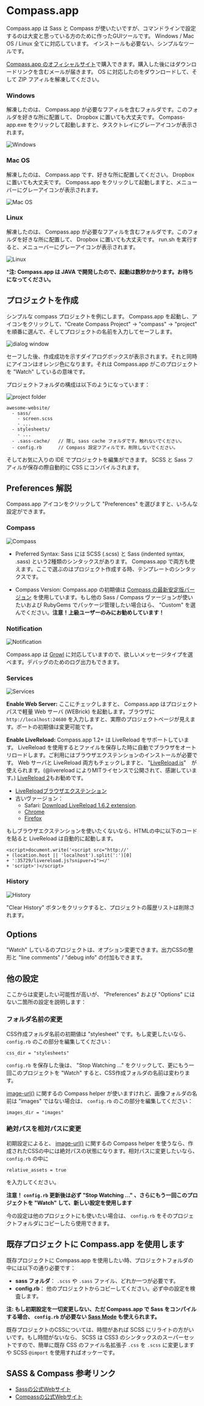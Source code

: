 # Compass.app

Compass.app は Sass と Compass が使いたいですが、コマンドラインで設定するのは大変と思っている方のために作ったGUIツールです。 Windows / Mac OS / Linux 全てに対応しています。 インストールも必要ない、シンプルなツールです。

[Compass.app のオフィシャルサイト](http://compass.handlino.com/)で購入できます。購入した後にはダウンロードリンクを含むメールが届きます。 OS に対応したのをダウンロードして、そして ZIP フアィルを解凍してください。


### Windows
解凍したのは、 Compass.app が必要なフアィルを含むフォルダです。このフォルダを好きな所に配置して、 Dropbox に置いても大丈夫です。 Compass-app.exe をクリックして起動しますと、タスクトレイにグレーアイコンが表示されます。


![Windows](windows.jpg)

### Mac OS
解凍したのは、 Compass.app です、好きな所に配置してください。 Dropbox に置いても大丈夫です。 Compass.app をクリックして起動しますと、メニューバーにグレーアイコンが表示されます。


![Mac OS](osx.jpg)

### Linux
解凍したのは、 Compass.app が必要なフアィルを含むフォルダです。このフォルダを好きな所に配置して、 Dropbox に置いても大丈夫です。 run.sh を実行すると、メニューバーにグレーアイコンが表示されます。


![Linux](linux.jpg)

***注: Compass.app は JAVA で開発したので、起動は数秒かかります。お待ちになってください。**


## プロジェクトを作成

シンプルな compass プロジェクトを例にします。 Compass.app を起動し、アイコンをクリックして、"Create Compass Project" -> "compass" -> "project" を順番に選んで、そしてプロジェクトの名前を入力してセーフします。

![dialog window](create-project.png)

セーフした後、作成成功を示すダイアログボックスが表示されます。それと同時にアイコンはオレンジ色になります。それは Compass.app がこのプロジェクトを "Watch" しているの意味です。

プロジェクトフォルダの構成は以下のようになっています：

![project folder](project-folder.png)

    awesome-website/
      - sass/
        - screen.scss
        - ...
      - stylesheets/
        - ...
      - .sass-cache/   // 隠し sass cache フォルダです。触れないでください。
      - config.rb      // Compass 設定フアィルです。削除しないでください。

そしてお気に入りの IDE でプロジェクトを編集ができます。 SCSS と Sass フアィルが保存の際自動的に CSS にコンパイルされます。


## Preferences 解説
Compass.app アイコンをクリックして "Preferences" を選びますと、いろんな設定ができます。

### Compass

![Compass](preference-compass.png)

* Preferred Syntax:
Sass には SCSS (.scss) と Sass (indented syntax, .sass) という2種類のシンタックスがあります。 Compass.app で両方も使えます。ここで選ぶのはプロジェクト作成する時、テンプレートのシンタックスです。

* Compass Version:
Compass.app の初期値は [ Compass の最新安定版バージョン](http://compass-style.org/CHANGELOG/) を使用しています。もし他の Sass / Compass ヴァージョンが使いたいおよび RubyGems でパッケージ管理したい場合はら、 "Custom" を選んでください。**注意！上級ユーザーのみにお勧めしています！**

### Notification

![Notification](preference-notification.png)

Compass.app は [Growl](http://growl.info/) に対応していますので、欲しいメッセージタイプを選べます。デバッグのためのログ出力もできます。

### Services

![Services](preference-services.png)

**Enable Web Server:**
ここにチェックしますと、 Compass.app はプロジェクトパスで軽量 Web サーバ (WEBrick) を起動します。ブラウザに `http://localhost:24680` を入力しますと、実際のプロジェクトページが見えます。ポートの初期値は変更可能です。

**Enable LiveReload:**
Compass.app 1.2+ は LiveReload をサポートしています。 LiveReload を使用するとファイルを保存した時に自動でブラウザをオートリロードします。ご利用にはブラウザエクステンションのインストールが必要です。 Web サーバと LiveReload 両方もチェックしますと、 "[LiveReload.js](https://github.com/livereload/livereload-js)"　が使えられます。(@livereload によりMITライセンスで公開されて、感謝しています。) [LiveReload 2](http://livereload.com/)もお勧めです。

* [LiveReloadブラウザエクステンション](http://help.livereload.com/kb/general-use/browser-extensions)
* 古いヴァージョン：
    - Safari: [Download LiveReload 1.6.2 extension](https://github.com/downloads/mockko/livereload/LiveReload-1.6.2.safariextz).
    - [Chrome](https://chrome.google.com/extensions/detail/jnihajbhpnppcggbcgedagnkighmdlei)
    - [Firefox](https://addons.mozilla.org/zh-TW/firefox/addon/livereload/)

もしブラウザエクステンションを使いたくないなら、HTMLの中に以下のコードを貼ると LiveReload は自動的に起動します。

    <script>document.write('<script src="http://'
    + (location.host || 'localhost').split(':')[0]
    + ':35729/livereload.js?snipver=1"></'
    + 'script>')</script>


### History

![History](preference-history.png)

"Clear History" ボタンをクリックすると、プロジェクトの履歴リストは削除されます。


## Options
"Watch" しているのプロジェクトは、オプション変更できます。出力CSSの整形と "line comments" / "debug info" の付加もできます。

## 他の設定
ここからは変更したい可能性が高いが、 "Preferences" および "Options" にはない二箇所の設定を説明します：

### フォルダ名前の変更
CSS作成フォルダ名前の初期値は "stylesheet" です。もし変更したいなら、 `config.rb` のこの部分を編集してください：

    css_dir = "stylesheets"

`config.rb` を保存した後は、 "Stop Watching …" をクリックして、更にもう一回このプロジェクトを "Watch" すると、CSS作成フォルダの名前は変わります。

[image-url()](http://compass-style.org/reference/compass/helpers/urls/#image-url) に関するの Compass helper が使いますけれど、画像フォルダの名前は "images" ではない場合は、 `config.rb` のこの部分を編集してください：

    images_dir = "images"


### 絶対パスを相対パスに変更
初期設定によると、 [image-url()](http://compass-style.org/reference/compass/helpers/urls/#image-url) に関するの Compass helper を使うなら、作成されたCSSの中には絶対パスの状態になります。相対パスに変更したいなら、 `config.rb` の中に

    relative_assets = true

を入力してください。

**注意！ `config.rb` 更新後は必ず "Stop Watching …" 、さらにもう一回このプロジェクトを "Watch" して、新しい設定を使用します**

今の設定は他のプロジェクトにも使いたい場合は、 `config.rb` をそのプロジェクトフォルダにコピーしたら使用できます。


## 既存プロジェクトに Compass.app を使用します
既存プロジェクトに Compass.app を使用したい時、プロジェクトフォルダの中には以下の通り必要です：

* **sass フォルダ**： `.scss` や `.sass` ファイル、どれか一つが必要です。
* **config.rb**： 他のプロジェクトからコピーしてください。必ず中の設定を検査します。

**注: もし初期設定を一切変更しない、ただ Compass.app で Sass をコンパイルする場合、 `config.rb` が必要ない [Sass Mode](https://github.com/handlino/CompassApp/wiki/Sass-mode) も使えられます。**

既存プロジェクトのCSSについては、時間があれば SCSS にリライトの方がいいです。もし時間がないなら、 SCSS は CSS3 のシンタックスのスーパーセットですので、簡単に既存 CSS のファイル名拡張子 `.css` を `.scss` に変更しますや SCSS `@import` を使用すればオッケーです。

## SASS & Compass 参考リンク

* [Sassの公式Webサイト](http://sass-lang.com/)
* [Compassの公式Webサイト](http://compass-style.org/)
